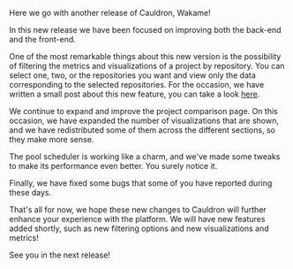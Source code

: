 Here we go with another release of Cauldron, Wakame!

In this new release we have been focused on improving both the back-end and the front-end.

One of the most remarkable things about this new version is the possibility of filtering the metrics and visualizations of a project by repository. You can select one, two, or the repositories you want and view only the data corresponding to the selected repositories. For the occasion, we have written a small post about this new feature, you can take a look [here](https://community.cauldron.io/t/incoming-feature-repository-filtering/94).

We continue to expand and improve the project comparison page. On this occasion, we have expanded the number of visualizations that are shown, and we have redistributed some of them across the different sections, so they make more sense.

The pool scheduler is working like a charm, and we've made some tweaks to make its performance even better. You surely notice it.

Finally, we have fixed some bugs that some of you have reported during these days.

That's all for now, we hope these new changes to Cauldron will further enhance your experience with the platform. We will have new features added shortly, such as new filtering options and new visualizations and metrics!

See you in the next release!
